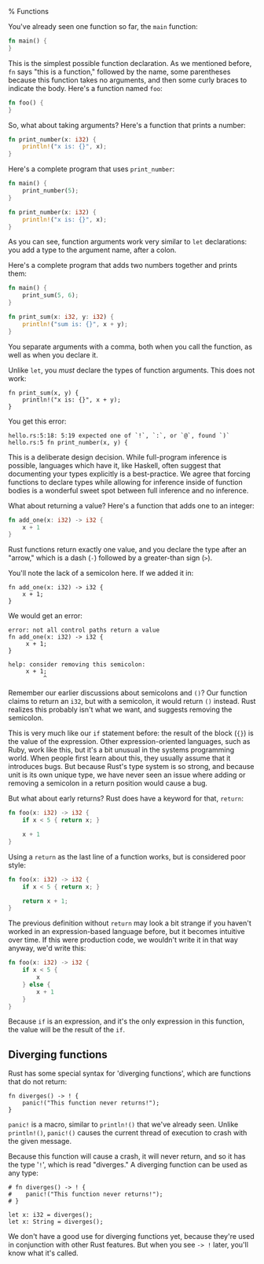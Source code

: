 % Functions

You've already seen one function so far, the `main` function:

```rust
fn main() {
}
```

This is the simplest possible function declaration. As we mentioned before,
`fn` says "this is a function," followed by the name, some parentheses because
this function takes no arguments, and then some curly braces to indicate the
body. Here's a function named `foo`:

```rust
fn foo() {
}
```

So, what about taking arguments? Here's a function that prints a number:

```rust
fn print_number(x: i32) {
    println!("x is: {}", x);
}
```

Here's a complete program that uses `print_number`:

```rust
fn main() {
    print_number(5);
}

fn print_number(x: i32) {
    println!("x is: {}", x);
}
```

As you can see, function arguments work very similar to `let` declarations:
you add a type to the argument name, after a colon.

Here's a complete program that adds two numbers together and prints them:

```rust
fn main() {
    print_sum(5, 6);
}

fn print_sum(x: i32, y: i32) {
    println!("sum is: {}", x + y);
}
```

You separate arguments with a comma, both when you call the function, as well
as when you declare it.

Unlike `let`, you _must_ declare the types of function arguments. This does
not work:

```{rust,ignore}
fn print_sum(x, y) {
    println!("x is: {}", x + y);
}
```

You get this error:

```text
hello.rs:5:18: 5:19 expected one of `!`, `:`, or `@`, found `)`
hello.rs:5 fn print_number(x, y) {
```

This is a deliberate design decision. While full-program inference is possible,
languages which have it, like Haskell, often suggest that documenting your
types explicitly is a best-practice. We agree that forcing functions to declare
types while allowing for inference inside of function bodies is a wonderful
sweet spot between full inference and no inference.

What about returning a value? Here's a function that adds one to an integer:

```rust
fn add_one(x: i32) -> i32 {
    x + 1
}
```

Rust functions return exactly one value, and you declare the type after an
"arrow," which is a dash (`-`) followed by a greater-than sign (`>`).

You'll note the lack of a semicolon here. If we added it in:

```{rust,ignore}
fn add_one(x: i32) -> i32 {
    x + 1;
}
```

We would get an error:

```text
error: not all control paths return a value
fn add_one(x: i32) -> i32 {
     x + 1;
}

help: consider removing this semicolon:
     x + 1;
          ^
```

Remember our earlier discussions about semicolons and `()`? Our function claims
to return an `i32`, but with a semicolon, it would return `()` instead. Rust
realizes this probably isn't what we want, and suggests removing the semicolon.

This is very much like our `if` statement before: the result of the block
(`{}`) is the value of the expression. Other expression-oriented languages,
such as Ruby, work like this, but it's a bit unusual in the systems programming
world. When people first learn about this, they usually assume that it
introduces bugs. But because Rust's type system is so strong, and because unit
is its own unique type, we have never seen an issue where adding or removing a
semicolon in a return position would cause a bug.

But what about early returns? Rust does have a keyword for that, `return`:

```rust
fn foo(x: i32) -> i32 {
    if x < 5 { return x; }

    x + 1
}
```

Using a `return` as the last line of a function works, but is considered poor
style:

```rust
fn foo(x: i32) -> i32 {
    if x < 5 { return x; }

    return x + 1;
}
```

The previous definition without `return` may look a bit strange if you haven't
worked in an expression-based language before, but it becomes intuitive over
time. If this were production code, we wouldn't write it in that way anyway,
we'd write this:

```rust
fn foo(x: i32) -> i32 {
    if x < 5 {
        x
    } else {
        x + 1
    }
}
```

Because `if` is an expression, and it's the only expression in this function,
the value will be the result of the `if`.

## Diverging functions

Rust has some special syntax for 'diverging functions', which are functions that
do not return:

```
fn diverges() -> ! {
    panic!("This function never returns!");
}
```

`panic!` is a macro, similar to `println!()` that we've already seen. Unlike
`println!()`, `panic!()` causes the current thread of execution to crash with
the given message.

Because this function will cause a crash, it will never return, and so it has
the type '`!`', which is read "diverges." A diverging function can be used
as any type:

```should_fail
# fn diverges() -> ! {
#    panic!("This function never returns!");
# }

let x: i32 = diverges();
let x: String = diverges();
```

We don't have a good use for diverging functions yet, because they're used in
conjunction with other Rust features. But when you see `-> !` later, you'll
know what it's called.
